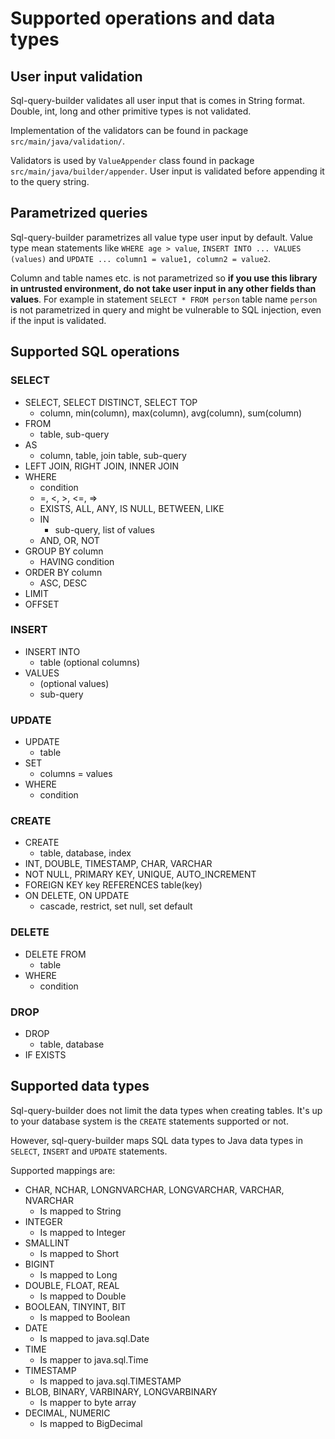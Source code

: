 # Supported operations and data types

## <a name="validation"></a>User input validation

Sql-query-builder validates all user input that is comes in String format.
Double, int, long and other primitive types is not validated.

Implementation of the validators can be found in package `src/main/java/validation/`. 

Validators is used by `ValueAppender` class found in package `src/main/java/builder/appender`.
User input is validated before appending it to the query string.

## <a name="parametrized"></a>Parametrized queries

Sql-query-builder parametrizes all value type user input by default. Value type
mean statements like `WHERE age > value`, `INSERT INTO ... VALUES (values)` and `UPDATE ... column1 = value1, column2 = value2`.

Column and table names etc. is not parametrized so **if you use this library in untrusted environment, do not
take user input in any other fields than values**. For example in statement `SELECT * FROM person` table name `person` is not parametrized in query
and might be vulnerable to SQL injection, even if the input is validated.

## Supported SQL operations

### SELECT

- SELECT, SELECT DISTINCT, SELECT TOP
    - column, min(column), max(column), avg(column), sum(column)
- FROM
    - table, sub-query
- AS
    - column, table, join table, sub-query
- LEFT JOIN, RIGHT JOIN, INNER JOIN
- WHERE
    - condition
    - =, <, >, <=, =>
    - EXISTS, ALL, ANY, IS NULL, BETWEEN, LIKE
    - IN
        - sub-query, list of values
    - AND, OR, NOT
- GROUP BY column
    - HAVING condition
- ORDER BY column
    - ASC, DESC
- LIMIT
- OFFSET

### INSERT

- INSERT INTO
    - table (optional columns)
- VALUES
    - (optional values)
    - sub-query

### UPDATE

- UPDATE
    - table
- SET
    - columns = values
- WHERE
    - condition
    
### CREATE

- CREATE
    - table, database, index
- INT, DOUBLE, TIMESTAMP, CHAR, VARCHAR
- NOT NULL, PRIMARY KEY, UNIQUE, AUTO_INCREMENT
- FOREIGN KEY key REFERENCES table(key)
- ON DELETE, ON UPDATE
  - cascade, restrict, set null, set default

### DELETE

- DELETE FROM
    - table
- WHERE
    - condition
    
### DROP

- DROP
    - table, database
- IF EXISTS
  
## Supported data types

Sql-query-builder does not limit the data types when creating tables.
It's up to your database system is the `CREATE` statements supported or not.

However, sql-query-builder maps SQL data types to Java data types in `SELECT`, `INSERT` and `UPDATE` statements.

Supported mappings are:

- CHAR, NCHAR, LONGNVARCHAR, LONGVARCHAR, VARCHAR, NVARCHAR
  - Is mapped to String
- INTEGER
  - Is mapped to Integer
- SMALLINT
  - Is mapped to Short
- BIGINT
  - Is mapped to Long
- DOUBLE, FLOAT, REAL
  - Is mapped to Double
- BOOLEAN, TINYINT, BIT
  - Is mapped to Boolean
- DATE
  - Is mapped to java.sql.Date
- TIME
  - Is mapper to java.sql.Time
- TIMESTAMP
  - Is mapped to java.sql.TIMESTAMP
- BLOB, BINARY, VARBINARY, LONGVARBINARY
  - Is mapper to byte array
- DECIMAL, NUMERIC
  - Is mapped to BigDecimal
